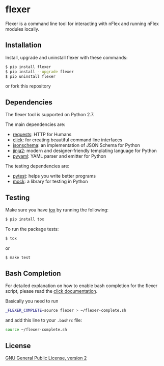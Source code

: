flexer
======

Flexer is a command line tool for interacting with nFlex and running nFlex modules locally.

Installation
------------

Install, upgrade and uninstall flexer with these commands:
```sh
$ pip install flexer
$ pip install --upgrade flexer
$ pip uninstall flexer
```
or fork this repository

Dependencies
------------

The flexer tool is supported on Python 2.7.

The main dependencies are:
* [requests]: HTTP for Humans
* [click]: for creating beautiful command line interfaces
* [jsonschema]: an implementation of JSON Schema for Python
* [jinja2]: modern and designer-friendly templating language for Python
* [pyyaml]: YAML parser and emitter for Python

The testing dependencies are:
* [pytest]: helps you write better programs
* [mock]: a library for testing in Python

Testing
-------

Make sure you have [tox] by running the following:
```sh
$ pip install tox
```

To run the package tests:
```sh
$ tox
```
or
```sh
$ make test
```

Bash Completion
---------------
For detailed explanation on how to enable bash completion for the flexer script, please read the [click documentation](http://click.pocoo.org/5/bashcomplete/).

Basically you need to run
```sh
_FLEXER_COMPLETE=source flexer > ~/flexer-complete.sh
```
and add this line to your `.bashrc` file:
```sh
source ~/flexer-complete.sh
```

License
-------

[GNU General Public License, version 2](https://www.gnu.org/licenses/old-licenses/gpl-2.0.en.html)

[//]: #
   [requests]: <http://docs.python-requests.org>
   [click]: <http://click.pocoo.org>
   [jsonschema]: <https://python-jsonschema.readthedocs.io/en/latest/>
   [jinja2]: <http://jinja.pocoo.org>
   [pyyaml]: <http://pyyaml.org/wiki/PyYAML>
   [mock]: <https://pypi.python.org/pypi/mock>
   [pytest]: <http://doc.pytest.org>
   [tox]: <https://tox.readthedocs.io/>

